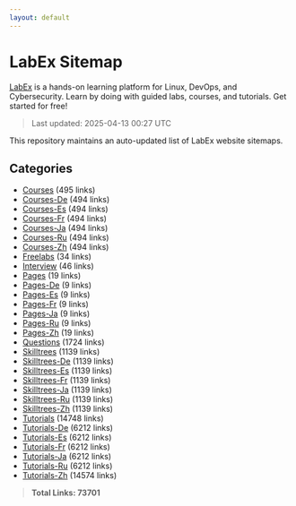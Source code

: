 ```yaml
---
layout: default
---
```


# LabEx Sitemap

[LabEx](https://labex.io) is a hands-on learning platform for Linux, DevOps, and Cybersecurity. Learn by doing with guided labs, courses, and tutorials. Get started for free!

> Last updated: 2025-04-13 00:27 UTC

This repository maintains an auto-updated list of LabEx website sitemaps.

## Categories

- [Courses](categories/courses.md) (495 links)
- [Courses-De](categories/courses-de.md) (494 links)
- [Courses-Es](categories/courses-es.md) (494 links)
- [Courses-Fr](categories/courses-fr.md) (494 links)
- [Courses-Ja](categories/courses-ja.md) (494 links)
- [Courses-Ru](categories/courses-ru.md) (494 links)
- [Courses-Zh](categories/courses-zh.md) (494 links)
- [Freelabs](categories/freelabs.md) (34 links)
- [Interview](categories/interview.md) (46 links)
- [Pages](categories/pages.md) (19 links)
- [Pages-De](categories/pages-de.md) (9 links)
- [Pages-Es](categories/pages-es.md) (9 links)
- [Pages-Fr](categories/pages-fr.md) (9 links)
- [Pages-Ja](categories/pages-ja.md) (9 links)
- [Pages-Ru](categories/pages-ru.md) (9 links)
- [Pages-Zh](categories/pages-zh.md) (19 links)
- [Questions](categories/questions.md) (1724 links)
- [Skilltrees](categories/skilltrees.md) (1139 links)
- [Skilltrees-De](categories/skilltrees-de.md) (1139 links)
- [Skilltrees-Es](categories/skilltrees-es.md) (1139 links)
- [Skilltrees-Fr](categories/skilltrees-fr.md) (1139 links)
- [Skilltrees-Ja](categories/skilltrees-ja.md) (1139 links)
- [Skilltrees-Ru](categories/skilltrees-ru.md) (1139 links)
- [Skilltrees-Zh](categories/skilltrees-zh.md) (1139 links)
- [Tutorials](categories/tutorials.md) (14748 links)
- [Tutorials-De](categories/tutorials-de.md) (6212 links)
- [Tutorials-Es](categories/tutorials-es.md) (6212 links)
- [Tutorials-Fr](categories/tutorials-fr.md) (6212 links)
- [Tutorials-Ja](categories/tutorials-ja.md) (6212 links)
- [Tutorials-Ru](categories/tutorials-ru.md) (6212 links)
- [Tutorials-Zh](categories/tutorials-zh.md) (14574 links)

> **Total Links: 73701**

